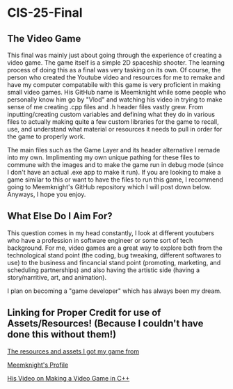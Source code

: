 # CIS-25-Final

## The Video Game

This final was mainly just about going through the experience of creating a video game. The game itself is a simple 2D spaceship shooter.
The learning process of doing this as a final was very tasking on its own. Of course, the person who created the Youtube video and resources for me to remake and have my computer compatabile
with this game is very proficient in making small video games. His GitHub name is Meemknight while some people who personally know him go by "Vlod" and watching his video in trying to make sense of me creating
.cpp files and .h header files vastly grew. From inputting/creating custom variables and defining what they do in various files to actually making quite a few custom libraries for the game to recall, use, and understand
what material or resources it needs to pull in order for the game to properly work.

The main files such as the Game Layer and its header alternative I remade into my own. Implimenting my own unique pathing for these files to commune with the images and to make the game run in debug mode (since I don't have an actual .exe app
to make it run). If you are looking to make a game similar to this or want to have the files to run this game, I recommend going to Meemknight's GitHub repository which I will post down below. Anyways, I hope you enjoy.

## What Else Do I Aim For?

This question comes in my head constantly, I look at different youtubers who have a profession in software engineer or some sort of tech background.
For me, video games are a great way to explore both from the technological stand point (the coding, bug tweaking, different softwares to use)
to the business and fincancial stand point (promoting, marketing, and scheduling partnerships)
and also having the artistic side (having a story/narritive, art, and animation).

I plan on becoming a "game developer" which has always been my dream.

## Linking for Proper Credit for use of Assets/Resources! (Because I couldn't have done this without them!)

[The resources and assets I got my game from](https://github.com/meemknight/game-in-cpp-full-course/tree/master)

[Meemknight's Profile](https://github.com/meemknight)

[His Video on Making a Video Game in C++](https://www.youtube.com/watch?v=XOs2qynEmNE)
